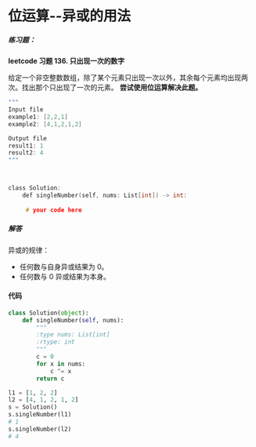 # 位运算--异或的用法
##### 练习题：

**leetcode 习题 136. 
只出现一次的数字**

给定一个非空整数数组，除了某个元素只出现一次以外，其余每个元素均出现两次。找出那个只出现了一次的元素。
**尝试使用位运算解决此题。**

```c
"""
Input file
example1: [2,2,1]
example2: [4,1,2,1,2]

Output file
result1: 1
result2: 4
"""



class Solution:
    def singleNumber(self, nums: List[int]) -> int:
        
     # your code here
```
##### 解答
异或的规律：

- 任何数与自身异或结果为 0。
- 任何数与 0 异或结果为本身。

#### 代码

```python
class Solution(object):
    def singleNumber(self, nums):
        """
        :type nums: List[int]
        :rtype: int
        """
        c = 0
        for x in nums:
            c ^= x
        return c
```
```python
l1 = [1, 2, 2]
l2 = [4, 1, 2, 1, 2]
s = Solution()
s.singleNumber(l1)
# 1
s.singleNumber(l2)
# 4
```

